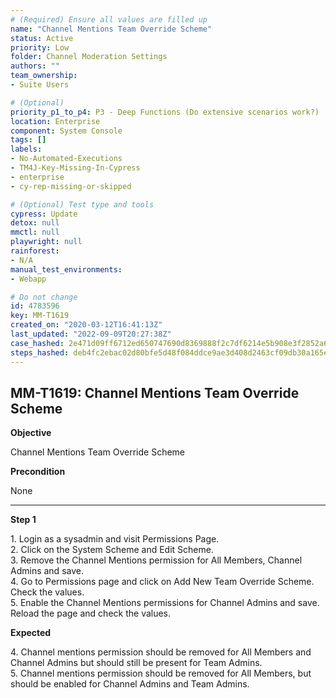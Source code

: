 ```yaml
---
# (Required) Ensure all values are filled up
name: "Channel Mentions Team Override Scheme"
status: Active
priority: Low
folder: Channel Moderation Settings
authors: ""
team_ownership: 
- Suite Users

# (Optional)
priority_p1_to_p4: P3 - Deep Functions (Do extensive scenarios work?)
location: Enterprise
component: System Console
tags: []
labels: 
- No-Automated-Executions
- TM4J-Key-Missing-In-Cypress
- enterprise
- cy-rep-missing-or-skipped

# (Optional) Test type and tools
cypress: Update
detox: null
mmctl: null
playwright: null
rainforest: 
- N/A
manual_test_environments: 
- Webapp

# Do not change
id: 4783596
key: MM-T1619
created_on: "2020-03-12T16:41:13Z"
last_updated: "2022-09-09T20:27:38Z"
case_hashed: 2e471d09ff6712ed650747690d8369888f2c7df6214e5b908e3f2852a64e64d05c6ce041657501a3e88ab96be675183e
steps_hashed: deb4fc2ebac02d80bfe5d48f084ddce9ae3d408d2463cf09db30a165ec32199e16f1d6c3939c85268337a64cb7272dc0
---
```


<!-- (Auto-generated) Based on frontmatter's "key" and "name" -->

## MM-T1619: Channel Mentions Team Override Scheme

**Objective**

Channel Mentions Team Override Scheme

**Precondition**

None

---

**Step 1**

1\. Login as a sysadmin and visit Permissions Page.\
2\. Click on the System Scheme and Edit Scheme.\
3\. Remove the Channel Mentions permission for All Members, Channel Admins and save.\
4\. Go to Permissions page and click on Add New Team Override Scheme. Check the values.\
5\. Enable the Channel Mentions permissions for Channel Admins and save. Reload the page and check the values.

**Expected**

4\. Channel mentions permission should be removed for All Members and Channel Admins but should still be present for Team Admins.\
5\. Channel mentions permission should be removed for All Members, but should be enabled for Channel Admins and Team Admins.
